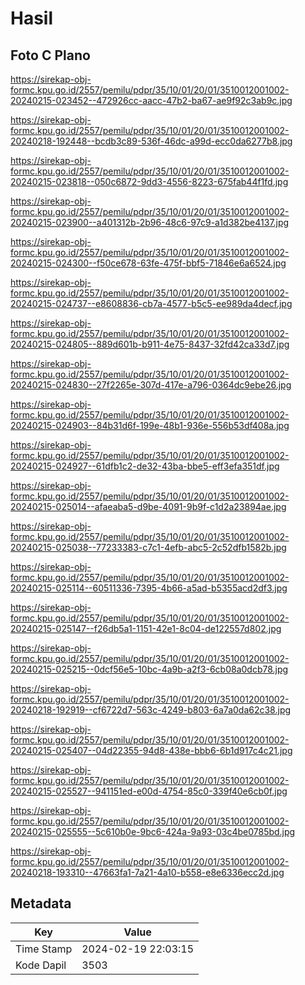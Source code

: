 # Hasil

## Foto C Plano

https://sirekap-obj-formc.kpu.go.id/2557/pemilu/pdpr/35/10/01/20/01/3510012001002-20240215-023452--472926cc-aacc-47b2-ba67-ae9f92c3ab9c.jpg

https://sirekap-obj-formc.kpu.go.id/2557/pemilu/pdpr/35/10/01/20/01/3510012001002-20240218-192448--bcdb3c89-536f-46dc-a99d-ecc0da6277b8.jpg

https://sirekap-obj-formc.kpu.go.id/2557/pemilu/pdpr/35/10/01/20/01/3510012001002-20240215-023818--050c6872-9dd3-4556-8223-675fab44f1fd.jpg

https://sirekap-obj-formc.kpu.go.id/2557/pemilu/pdpr/35/10/01/20/01/3510012001002-20240215-023900--a401312b-2b96-48c6-97c9-a1d382be4137.jpg

https://sirekap-obj-formc.kpu.go.id/2557/pemilu/pdpr/35/10/01/20/01/3510012001002-20240215-024300--f50ce678-63fe-475f-bbf5-71846e6a6524.jpg

https://sirekap-obj-formc.kpu.go.id/2557/pemilu/pdpr/35/10/01/20/01/3510012001002-20240215-024737--e8608836-cb7a-4577-b5c5-ee989da4decf.jpg

https://sirekap-obj-formc.kpu.go.id/2557/pemilu/pdpr/35/10/01/20/01/3510012001002-20240215-024805--889d601b-b911-4e75-8437-32fd42ca33d7.jpg

https://sirekap-obj-formc.kpu.go.id/2557/pemilu/pdpr/35/10/01/20/01/3510012001002-20240215-024830--27f2265e-307d-417e-a796-0364dc9ebe26.jpg

https://sirekap-obj-formc.kpu.go.id/2557/pemilu/pdpr/35/10/01/20/01/3510012001002-20240215-024903--84b31d6f-199e-48b1-936e-556b53df408a.jpg

https://sirekap-obj-formc.kpu.go.id/2557/pemilu/pdpr/35/10/01/20/01/3510012001002-20240215-024927--61dfb1c2-de32-43ba-bbe5-eff3efa351df.jpg

https://sirekap-obj-formc.kpu.go.id/2557/pemilu/pdpr/35/10/01/20/01/3510012001002-20240215-025014--afaeaba5-d9be-4091-9b9f-c1d2a23894ae.jpg

https://sirekap-obj-formc.kpu.go.id/2557/pemilu/pdpr/35/10/01/20/01/3510012001002-20240215-025038--77233383-c7c1-4efb-abc5-2c52dfb1582b.jpg

https://sirekap-obj-formc.kpu.go.id/2557/pemilu/pdpr/35/10/01/20/01/3510012001002-20240215-025114--60511336-7395-4b66-a5ad-b5355acd2df3.jpg

https://sirekap-obj-formc.kpu.go.id/2557/pemilu/pdpr/35/10/01/20/01/3510012001002-20240215-025147--f26db5a1-1151-42e1-8c04-de122557d802.jpg

https://sirekap-obj-formc.kpu.go.id/2557/pemilu/pdpr/35/10/01/20/01/3510012001002-20240215-025215--0dcf56e5-10bc-4a9b-a2f3-6cb08a0dcb78.jpg

https://sirekap-obj-formc.kpu.go.id/2557/pemilu/pdpr/35/10/01/20/01/3510012001002-20240218-192919--cf6722d7-563c-4249-b803-6a7a0da62c38.jpg

https://sirekap-obj-formc.kpu.go.id/2557/pemilu/pdpr/35/10/01/20/01/3510012001002-20240215-025407--04d22355-94d8-438e-bbb6-6b1d917c4c21.jpg

https://sirekap-obj-formc.kpu.go.id/2557/pemilu/pdpr/35/10/01/20/01/3510012001002-20240215-025527--941151ed-e00d-4754-85c0-339f40e6cb0f.jpg

https://sirekap-obj-formc.kpu.go.id/2557/pemilu/pdpr/35/10/01/20/01/3510012001002-20240215-025555--5c610b0e-9bc6-424a-9a93-03c4be0785bd.jpg

https://sirekap-obj-formc.kpu.go.id/2557/pemilu/pdpr/35/10/01/20/01/3510012001002-20240218-193310--47663fa1-7a21-4a10-b558-e8e6336ecc2d.jpg


## Metadata

| Key        | Value               |
| ---------- | ------------------- |
| Time Stamp | 2024-02-19 22:03:15 |
| Kode Dapil | 3503                |



